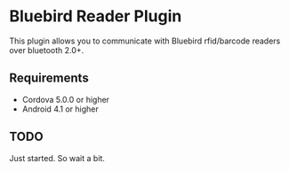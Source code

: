 # Bluebird Reader Plugin
This plugin allows you to communicate with Bluebird rfid/barcode readers over bluetooth 2.0+.

## Requirements
* Cordova 5.0.0 or higher
* Android 4.1 or higher

## TODO
Just started. So wait a bit.

